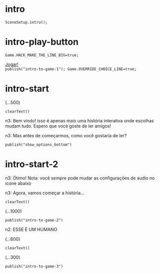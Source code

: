 # intro

`SceneSetup.intro();`

# intro-play-button

`Game.HACK_MAKE_THE_LINE_BIG=true;`

[<div class="mini-icon" pic="play1"></div> Jogar! <div class="mini-icon" pic="play2"></div>](#intro-start) `publish("intro-to-game-1"); Game.OVERRIDE_CHOICE_LINE=true;`

# intro-start

(...500)

`clearText()`

n3: Bem vindo! isso é apenas mais uma história interativa onde escolhas mudam tudo. Espero que você goste de ler amigos!

n3: Mas antes de começarmos, como você gostaria de ler?

`publish("show_options_bottom")`

# intro-start-2

n3: Ótimo! Nota: você sempre pode mudar as configurações de audio no icone abaixo

n3: Agora, vamos começar a história...

`clearText()`

(...1000)

`publish("intro-to-game-2")`

n2: ESSE É UM HUMANO

(...600)

`clearText()`

(...300)

`publish("intro-to-game-3")`
